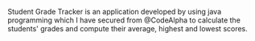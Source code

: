 Student Grade Tracker is an application developed by using java programming which I have secured from @CodeAlpha to calculate the students' grades and compute their average, highest and lowest scores.
